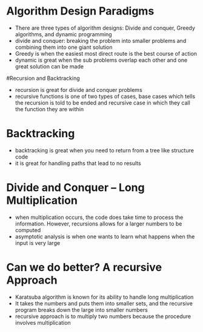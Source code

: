 # Algorithm Design Paradigms
* There are three types of algorithm designs: Divide and conquer, Greedy algorithms, 
and dynamic programming
* divide and conquer: breaking the problem into smaller problems and combining them into one giant solution
* Greedy is when the easiest most direct route is the best course of action
* dynamic is great when the sub problems overlap each other and one great solution can be made

#Recursion and Backtracking
* recursion is great for divide and conquer problems
* recursive functions is one of two types of cases, base cases which tells the recursion is told to be ended and recursive case in which they call the function they are within

# Backtracking
* backtracking is great when you need to return from a tree like structure code
* it is great for handling paths that lead to no results

# Divide and Conquer – Long Multiplication
* when multiplication occurs, the code does take time to process the information. However, recursions allows for a larger numbers to be computed
* asymptotic analysis is when one wants to learn what happens when the input is very large

# Can we do better? A recursive Approach
* Karatsuba algorithm is known for its ability to handle long multiplication
* It takes the numbers and puts them into smaller sets, and the recursive program breaks down the large into smaller numbers
* recursive approach is to multiply two numbers because the procedure involves multiplication
